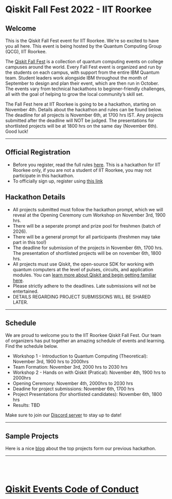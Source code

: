 # Qiskit Fall Fest 2022 - IIT Roorkee

## Welcome
This is the Qiskit Fall Fest event for IIT Roorkee. We're so excited to have you all here. This event is being hosted by the Quantum Computing Group (QCG), IIT Roorkee.

The [Qiskit Fall Fest](https://medium.com/qiskit/introducing-the-qiskit-fall-fest-feb8456b557) is a collection of quantum computing events on college campuses around the world. Every Fall Fest event is organized and run by the students on each campus, with support from the entire IBM Quantum team. Student leaders work alongside IBM throughout the month of September to design and plan their event, which are then run in October. The events vary from technical hackathons to beginner-friendly challenges, all with the goal of helping to grow the local community’s skill set.

The Fall Fest here at IIT Roorkee is going to be a hackathon, starting on November 4th. Details about the hackathon and rules can be found below. The deadline for all projects is November 6th, at 1700 hrs IST. Any projects submitted after the deadline will NOT be judged. The presentations for shortlisted projects will be at 1800 hrs on the same day (November 6th). Good luck!

--------------------------------
## Official Registration
- Before you register, read the full rules [here](https://github.com/qiskit-community/fall-fest-22/blob/main/Qiskit%20Fall%20Fest%20Official%20Rules%20Template.docx). This is a hackathon for IIT Roorkee only, if you are not a student of IIT Roorkee, you may not participate in this hackathon.
- To officially sign up, register using [this link](https://forms.gle/Xf8qwZNfL4dxjwWu6)


## Hackathon Details
- All projects submitted must follow the hackathon prompt, which we will reveal at the Opening Ceremony cum Workshop on November 3rd, 1900 hrs.
- There will be a seperate prompt and prize pool for freshmen (batch of 2026). 
- There will be a general prompt for all participants (freshmen may take part in this too!)
- The deadline for submission of the projects in November 6th, 1700 hrs. The presentation of shortlisted projects will be on november 6th, 1800 hrs. 
- All projects must use Qiskit, the open-source SDK for working with quantum computers at the level of pulses, circuits, and application modules. You can [learn more about Qiskit and begin getting familiar here](https://qiskit.org/learn/).
- Please strictly adhere to the deadlines. Late submissions will not be entertained. 
- DETAILS REGARDING PROJECT SUBMISSIONS WILL BE SHARED LATER. 

--------------------------------
## Schedule

We are proud to welcome you to the IIT Roorkee Qiskit Fall Fest. Our team of organizers has put together an amazing schedule of events and learning. Find the schedule below. 

- Workshop 1 - Introduction to Quantum Computing (Theoretical): November 3rd, 1900 hrs to 2000hrs 
- Team Formation: November 3rd, 2000 hrs to 2030 hrs 
- Workshop 2 - Hands on with Qiskit (Pratical): November 4th, 1900 hrs to 2000hrs 
- Opening Ceremony: November 4th, 2000hrs to 2030 hrs 
- Deadine for project submissions: November 6th, 1700 hrs 
- Project Presentations (for shortlisted candidates): November 6th, 1800 hrs
- Results: TBD

Make sure to join our [Discord server](https://discord.gg/tu6hAYwP7s) to stay up to date!
<br>

--------------------------------
## Sample Projects 

Here is a nice [blog](https://medium.com/@qcgiitr/iitr-quantum-hackathon-2021-9fedb6ae865d) about the top projects form our previous hackathon.


--------------------------------
<br><br>
# [Qiskit Events Code of Conduct](https://github.com/Qiskit/qiskit/blob/master/CODE_OF_CONDUCT.md)

